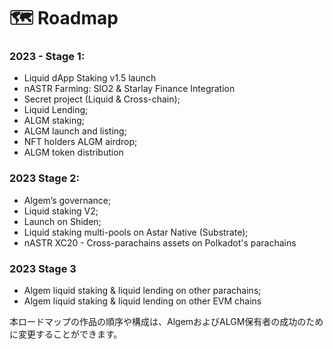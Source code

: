 # 🗺 Roadmap

### &#x20;2023 - Stage 1:

* Liquid dApp Staking v1.5 launch
* nASTR Farming: SIO2 & Starlay Finance Integration
* Secret project (Liquid & Cross-chain);
* Liquid Lending;
* ALGM staking;
* ALGM launch and listing;
* NFT holders ALGM airdrop;
* ALGM token distribution&#x20;

### 2023 Stage 2:

* Algem’s governance;
* Liquid staking V2;
* Launch on Shiden;
* Liquid staking multi-pools on Astar Native (Substrate);
* nASTR XC20 - Cross-parachains assets on Polkadot's parachains&#x20;

### 2023 Stage 3

* Algem liquid staking & liquid lending on other parachains;
* Algem liquid staking & liquid lending on other EVM chains

本ロードマップの作品の順序や構成は、AlgemおよびALGM保有者の成功のために変更することができます。
